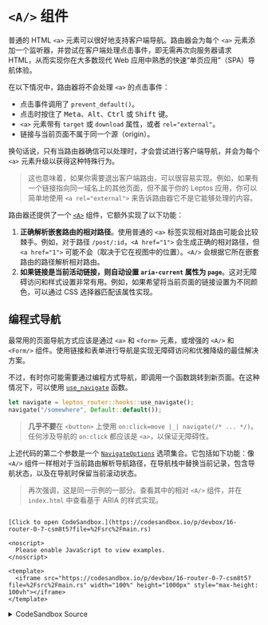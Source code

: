 # `<A/>` 组件

普通的 HTML `<a>` 元素可以很好地支持客户端导航。路由器会为每个 `<a>` 元素添加一个监听器，并尝试在客户端处理点击事件，即无需再次向服务器请求 HTML，从而实现你在大多数现代 Web 应用中熟悉的快速“单页应用”（SPA）导航体验。

在以下情况中，路由器将不会处理 `<a>` 的点击事件：

- 点击事件调用了 `prevent_default()`。
- 点击时按住了 <kbd>Meta</kbd>、<kbd>Alt</kbd>、<kbd>Ctrl</kbd> 或 <kbd>Shift</kbd> 键。
- `<a>` 元素带有 `target` 或 `download` 属性，或者 `rel="external"`。
- 链接与当前页面不属于同一个源（origin）。

换句话说，只有当路由器确信可以处理时，才会尝试进行客户端导航，并会为每个 `<a>` 元素升级以获得这种特殊行为。

> 这也意味着，如果你需要退出客户端路由，可以很容易实现。例如，如果有一个链接指向同一域名上的其他页面，但不属于你的 Leptos 应用，你可以简单地使用 `<a rel="external">` 来告诉路由器它不是它能够处理的内容。

路由器还提供了一个 [`<A>`](https://docs.rs/leptos_router/latest/leptos_router/components/fn.A.html) 组件，它额外实现了以下功能：

1. **正确解析嵌套路由的相对路径**。使用普通的 `<a>` 标签实现相对路由可能会比较棘手。例如，对于路径 `/post/:id`，`<A href="1">` 会生成正确的相对路径，但 `<a href="1">` 可能不会（取决于它在视图中的位置）。`<A/>` 会根据它所在嵌套路由的路径解析相对路由。
2. **如果链接是当前活动链接，则自动设置 `aria-current` 属性为 `page`**。这对无障碍访问和样式设置非常有用。例如，如果希望将当前页面的链接设置为不同颜色，可以通过 CSS 选择器匹配该属性实现。

## 编程式导航

最常用的页面导航方式应该是通过 `<a>` 和 `<form>` 元素，或增强的 `<A/>` 和 `<Form/>` 组件。使用链接和表单进行导航是实现无障碍访问和优雅降级的最佳解决方案。

不过，有时你可能需要通过编程方式导航，即调用一个函数跳转到新页面。在这种情况下，可以使用 [`use_navigate`](https://docs.rs/leptos_router/latest/leptos_router/hooks/fn.use_navigate.html) 函数。

```rust
let navigate = leptos_router::hooks::use_navigate();
navigate("/somewhere", Default::default());
```

> **几乎不要**在 `<button>` 上使用 `on:click=move |_| navigate(/* ... */)`。任何涉及导航的 `on:click` 都应该是 `<a>`，以保证无障碍性。

上述代码的第二个参数是一个 [`NavigateOptions`](https://docs.rs/leptos_router/latest/leptos_router/struct.NavigateOptions.html) 选项集合。它包括如下功能：像 `<A/>` 组件一样相对于当前路由解析导航路径，在导航栈中替换当前记录，包含导航状态，以及在导航时保留当前滚动状态。

> 再次强调，这是同一示例的一部分。查看其中的相对 `<A/>` 组件，并在 `index.html` 中查看基于 ARIA 的样式实现。

```admonish sandbox title="Live example" collapsible=true

[Click to open CodeSandbox.](https://codesandbox.io/p/devbox/16-router-0-7-csm8t5?file=%2Fsrc%2Fmain.rs)

<noscript>
  Please enable JavaScript to view examples.
</noscript>

<template>
  <iframe src="https://codesandbox.io/p/devbox/16-router-0-7-csm8t5?file=%2Fsrc%2Fmain.rs" width="100%" height="1000px" style="max-height: 100vh"></iframe>
</template>
```

<details>
<summary>CodeSandbox Source</summary>

```rust
use leptos::prelude::*;
use leptos_router::components::{Outlet, ParentRoute, Route, Router, Routes, A};
use leptos_router::hooks::use_params_map;
use leptos_router::path;

#[component]
pub fn App() -> impl IntoView {
    view! {
        <Router>
            <h1>"Contact App"</h1>
            // this <nav> will show on every routes,
            // because it's outside the <Routes/>
            // note: we can just use normal <a> tags
            // and the router will use client-side navigation
            <nav>
                <a href="/">"Home"</a>
                <a href="/contacts">"Contacts"</a>
            </nav>
            <main>
                <Routes fallback=|| "Not found.">
                    // / just has an un-nested "Home"
                    <Route path=path!("/") view=|| view! {
                        <h3>"Home"</h3>
                    }/>
                    // /contacts has nested routes
                    <ParentRoute
                        path=path!("/contacts")
                        view=ContactList
                      >
                        // if no id specified, fall back
                        <ParentRoute path=path!(":id") view=ContactInfo>
                            <Route path=path!("") view=|| view! {
                                <div class="tab">
                                    "(Contact Info)"
                                </div>
                            }/>
                            <Route path=path!("conversations") view=|| view! {
                                <div class="tab">
                                    "(Conversations)"
                                </div>
                            }/>
                        </ParentRoute>
                        // if no id specified, fall back
                        <Route path=path!("") view=|| view! {
                            <div class="select-user">
                                "Select a user to view contact info."
                            </div>
                        }/>
                    </ParentRoute>
                </Routes>
            </main>
        </Router>
    }
}

#[component]
fn ContactList() -> impl IntoView {
    view! {
        <div class="contact-list">
            // here's our contact list component itself
            <h3>"Contacts"</h3>
            <div class="contact-list-contacts">
                <A href="alice">"Alice"</A>
                <A href="bob">"Bob"</A>
                <A href="steve">"Steve"</A>
            </div>

            // <Outlet/> will show the nested child route
            // we can position this outlet wherever we want
            // within the layout
            <Outlet/>
        </div>
    }
}

#[component]
fn ContactInfo() -> impl IntoView {
    // we can access the :id param reactively with `use_params_map`
    let params = use_params_map();
    let id = move || params.read().get("id").unwrap_or_default();

    // imagine we're loading data from an API here
    let name = move || match id().as_str() {
        "alice" => "Alice",
        "bob" => "Bob",
        "steve" => "Steve",
        _ => "User not found.",
    };

    view! {
        <h4>{name}</h4>
        <div class="contact-info">
            <div class="tabs">
                <A href="" exact=true>"Contact Info"</A>
                <A href="conversations">"Conversations"</A>
            </div>

            // <Outlet/> here is the tabs that are nested
            // underneath the /contacts/:id route
            <Outlet/>
        </div>
    }
}

fn main() {
    leptos::mount::mount_to_body(App)
}
```

</details>
</preview>
